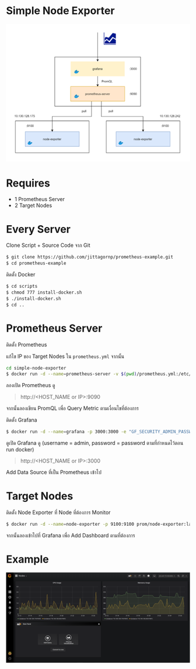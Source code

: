 # Simple Node Exporter

<img src="./prometheus.png" width="700"/>

# Requires

- 1 Prometheus Server
- 2 Target Nodes 

# Every Server

Clone Script + Source Code จาก Git 

```sh
$ git clone https://github.com/jittagornp/prometheus-example.git
$ cd prometheus-example  
```

ติดตั้ง Docker
```sh
$ cd scripts
$ chmod 777 install-docker.sh
$ ./install-docker.sh
$ cd ..
```

# Prometheus Server

ติดตั้ง Prometheus 
  
แก้ไข IP ของ Target Nodes ใน `prometheus.yml` จากนั้น 

```sh
cd simple-node-exporter  
$ docker run -d --name=prometheus-server -v $(pwd)/prometheus.yml:/etc/prometheus/prometheus.yml -p 9090:9090 prom/prometheus:latest 
```

ลองเปิด Prometheus ดู    

> http://<HOST_NAME or IP>:9090 

จากนั้นลองเขียน PromQL เพื่อ Query Metric ตามเงื่อนไขที่ต้องการ 

ติดตั้ง Grafana 
```sh
$ docker run -d --name=grafana -p 3000:3000 -e "GF_SECURITY_ADMIN_PASSWORD=password"  grafana/grafana 
```

ดูเปิด Grafana ดู (username = admin, password = password ตามที่กำหนดไว้ตอน run docker)  

> http://<HOST_NAME or IP>:3000 

Add Data Source ที่เป็น Prometheus เข้าไป

# Target Nodes 

ติดตั้ง Node Exporter ที่ Node ที่ต้องการ Monitor 
```sh
$ docker run -d --name=node-exporter -p 9100:9100 prom/node-exporter:latest 
```

จากนั้นลองเข้าไปที่ Grafana เพื่อ Add Dashboard ตามที่ต้องการ 

# Example 

<img src="./grafana.png" width="700">